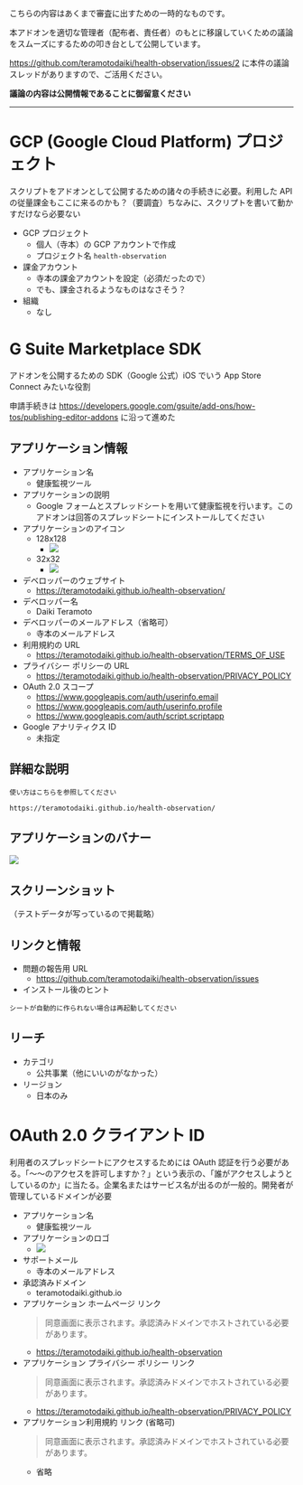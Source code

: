 こちらの内容はあくまで審査に出すための一時的なものです。

本アドオンを適切な管理者（配布者、責任者）のもとに移譲していくための議論をスムーズにするための叩き台として公開しています。

https://github.com/teramotodaiki/health-observation/issues/2 に本件の議論スレッドがありますので、ご活用ください。

**議論の内容は公開情報であることに御留意ください**

---

# GCP (Google Cloud Platform) プロジェクト

スクリプトをアドオンとして公開するための諸々の手続きに必要。利用した API の従量課金もここに来るのかも？（要調査）ちなみに、スクリプトを書いて動かすだけなら必要ない

- GCP プロジェクト
  - 個人（寺本）の GCP アカウントで作成
  - プロジェクト名 `health-observation`
- 課金アカウント
  - 寺本の課金アカウントを設定（必須だったので）
  - でも、課金されるようなものはなさそう？
- 組織
  - なし

# G Suite Marketplace SDK

アドオンを公開するための SDK（Google 公式）iOS でいう App Store Connect みたいな役割

申請手続きは https://developers.google.com/gsuite/add-ons/how-tos/publishing-editor-addons に沿って進めた

## アプリケーション情報

- アプリケーション名
  - 健康監視ツール
- アプリケーションの説明
  - Google フォームとスプレッドシートを用いて健康監視を行います。このアドオンは回答のスプレッドシートにインストールしてください
- アプリケーションのアイコン
  - 128x128
    - ![](https://lh3.googleusercontent.com/-ufo_V_NAqIs/XkGHuuPJ5ZI/AAAAAAAAYqc/3B6ykjdpPLAa2-p998i4TaXp2ALnJxXOgCLcBGAsYHQ/s400/x128.png)
  - 32x32
    - ![](https://lh3.googleusercontent.com/-UAMtYHsrcSE/XkGHxkdp2UI/AAAAAAAAYqk/7T06Rzc-QwsqAY7EQNkGa4UQe1CwacX-gCLcBGAsYHQ/s72-c/x32.png)
- デベロッパーのウェブサイト
  - https://teramotodaiki.github.io/health-observation/
- デベロッパー名
  - Daiki Teramoto
- デベロッパーのメールアドレス（省略可）
  - 寺本のメールアドレス
- 利用規約の URL
  - https://teramotodaiki.github.io/health-observation/TERMS_OF_USE
- プライバシー ポリシーの URL
  - https://teramotodaiki.github.io/health-observation/PRIVACY_POLICY
- OAuth 2.0 スコープ
  - https://www.googleapis.com/auth/userinfo.email
  - https://www.googleapis.com/auth/userinfo.profile
  - https://www.googleapis.com/auth/script.scriptapp
- Google アナリティクス ID
  - 未指定

## 詳細な説明

```
使い方はこちらを参照してください

https://teramotodaiki.github.io/health-observation/
```

## アプリケーションのバナー

![](https://lh3.googleusercontent.com/-W_MPPhqy4ZA/XkGJvIj0NnI/AAAAAAAAYq8/AksauxhIJN8AOsCSeF7pOqQQpBfb3z11gCLcBGAsYHQ/w220-h140/banner.png)

## スクリーンショット

（テストデータが写っているので掲載略）

## リンクと情報

- 問題の報告用 URL
  - https://github.com/teramotodaiki/health-observation/issues
- インストール後のヒント

```
シートが自動的に作られない場合は再起動してください
```

## リーチ

- カテゴリ
  - 公共事業（他にいいのがなかった）
- リージョン
  - 日本のみ

# OAuth 2.0 クライアント ID

利用者のスプレッドシートにアクセスするためには OAuth 認証を行う必要がある。「〜〜のアクセスを許可しますか？」という表示の、「誰がアクセスしようとしているのか」に当たる。企業名またはサービス名が出るのが一般的。開発者が管理しているドメインが必要

- アプリケーション名
  - 健康監視ツール
- アプリケーションのロゴ
  - ![](https://lh3.googleusercontent.com/pLsD_ekSZcI2TYCeZpiV1a5vzprwpfXyZz-I6ISwbjI_ocOCx3cKI-ls-l-Z35cG-Ks)
- サポートメール
  - 寺本のメールアドレス
- 承認済みドメイン
  - teramotodaiki.github.io
- アプリケーション ホームページ リンク
  > 同意画面に表示されます。承認済みドメインでホストされている必要があります。
  - https://teramotodaiki.github.io/health-observation
- アプリケーション プライバシー ポリシー リンク
  > 同意画面に表示されます。承認済みドメインでホストされている必要があります。
  - https://teramotodaiki.github.io/health-observation/PRIVACY_POLICY
- アプリケーション利用規約 リンク (省略可)
  > 同意画面に表示されます。承認済みドメインでホストされている必要があります。
  - 省略

